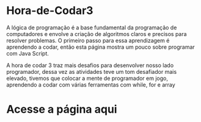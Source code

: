 # Hora-de-Codar3
A lógica de programação é a base fundamental da programação de computadores e envolve a criação de algoritmos claros e precisos para resolver problemas. O primeiro passo para essa aprendizagem é aprendendo a codar, então esta página mostra um pouco sobre programar com Java Script.

A hora de codar 3 traz mais desafios para desenvolver nosso lado programador, dessa vez as atividades teve um tom desafiador mais elevado, tivemos que colocar a mente de programador em jogo, aprendendo a codar com várias ferramentas com while, for e array 

# Acesse a página aqui

